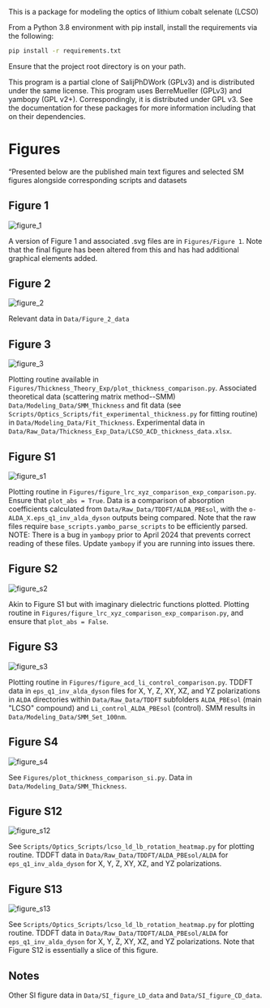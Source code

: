 This is a package for modeling the optics of lithium cobalt selenate (LCSO)

From a Python 3.8 environment with pip install, install the requirements via the following:
```bash
pip install -r requirements.txt
```
Ensure that the project root directory is on your path. 

This program is a partial clone of SalijPhDWork (GPLv3) and is distributed under the same license.
This program uses BerreMueller (GPLv3) and yambopy (GPL v2+). Correspondingly, it is distributed under
GPL v3. See the documentation for these packages for more information including that on their dependencies. 

# Figures

“Presented below are the published main text figures and selected SM figures alongside corresponding scripts and datasets

## Figure 1 

![figure_1](Figures/Figure%201/LCSO_figure1_high_res.png)

A version of Figure 1 and associated .svg files are in `Figures/Figure 1`.
Note that the final figure has been altered from this and has had additional graphical elements added.

## Figure 2 


![figure_2](Figures/Figure_2.png)

Relevant data in `Data/Figure_2_data`

## Figure 3

![figure_3](Figures/Thickness_Theory_Exp/Figure_3_thickness_comparisonv2.png)

Plotting routine available in `Figures/Thickness_Theory_Exp/plot_thickness_comparison.py`.
Associated theoretical data (scattering matrix method--SMM) `Data/Modeling_Data/SMM_Thickness` and fit data
(see `Scripts/Optics_Scripts/fit_experimental_thickness.py` for fitting routine) in 
`Data/Modeling_Data/Fit_Thickness`. Experimental data in `Data/Raw_Data/Thickness_Exp_Data/LCSO_ACD_thickness_data.xlsx`.

## Figure S1

![figure_s1](Figures/lcso_lrc_abs_xyz_triple_comparison_eV.png)

Plotting routine in `Figures/figure_lrc_xyz_comparison_exp_comparison.py`. Ensure that `plot_abs = True`.
Data is a comparison of absorption coefficients calculated from `Data/Raw_Data/TDDFT/ALDA_PBEsol`, with the 
`o-ALDA_X.eps_q1_inv_alda_dyson` outputs being compared. Note that the raw files require `base_scripts.yambo_parse_scripts`
to be efficiently parsed.
NOTE: There is a bug in `yambopy` prior to April 2024 that prevents correct reading of these files. Update
`yambopy` if you are running into issues there.

## Figure S2
![figure_s2](Figures/lcso_lrc_epsilon_xyz_triple_comparison_eV.png)

Akin to Figure S1 but with imaginary dielectric functions plotted.
Plotting routine in `Figures/figure_lrc_xyz_comparison_exp_comparison.py`, and ensure that `plot_abs = False`.

## Figure S3
![figure_s3](Figures/lcso_acd_li_control_comparison_100nm.png)

Plotting routine in `Figures/figure_acd_li_control_comparison.py`. TDDFT data in `eps_q1_inv_alda_dyson`
files for X, Y, Z, XY, XZ, and YZ polarizations in `ALDA` directories within `Data/Raw_Data/TDDFT` subfolders
`ALDA_PBEsol` (main "LCSO" compound) and `Li_control_ALDA_PBEsol` (control).
SMM results in `Data/Modeling_Data/SMM_Set_100nm`.

## Figure S4
![figure_s4](Figures/Thickness_Theory_Exp/Figure_3_thickness_c_si.png)

See `Figures/plot_thickness_comparison_si.py`. Data in `Data/Modeling_Data/SMM_Thickness`.

## Figure S12
![figure_s12](Scripts/Optics_Scripts/ld_lb_rotation.png)

See `Scripts/Optics_Scripts/lcso_ld_lb_rotation_heatmap.py` for plotting routine. TDDFT data in 
`Data/Raw_Data/TDDFT/ALDA_PBEsol/ALDA` for `eps_q1_inv_alda_dyson` for X, Y, Z, XY, XZ, and YZ polarizations.

## Figure S13

![figure_s13](Scripts/Optics_Scripts/ld_lb_lcso_heatmap.png)

See `Scripts/Optics_Scripts/lcso_ld_lb_rotation_heatmap.py` for plotting routine. TDDFT data in 
`Data/Raw_Data/TDDFT/ALDA_PBEsol/ALDA` for `eps_q1_inv_alda_dyson` for X, Y, Z, XY, XZ, and YZ polarizations.
Note that Figure S12 is essentially a slice of this figure. 

## Notes

Other SI figure data in `Data/SI_figure_LD_data` and `Data/SI_figure_CD_data`. 